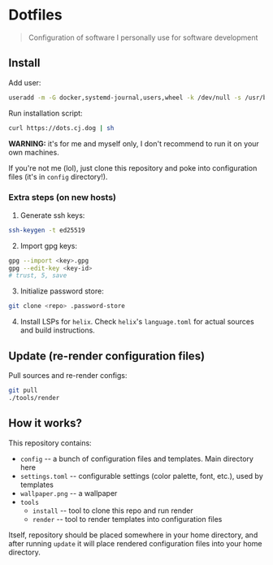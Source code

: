 # Dotfiles

> Configuration of software I personally use for software development

## Install

Add user:

```sh
useradd -m -G docker,systemd-journal,users,wheel -k /dev/null -s /usr/bin/zsh cj
```

Run installation script:

```sh
curl https://dots.cj.dog | sh
```

**WARNING:** it's for me and myself only,
I don't recommend to run it on your own machines.

If you're not me (lol), just clone this repository and
poke into configuration files (it's in `config` directory!).

### Extra steps (on new hosts)

1. Generate ssh keys:

```sh
ssh-keygen -t ed25519
```

2. Import gpg keys:

```sh
gpg --import <key>.gpg
gpg --edit-key <key-id>
# trust, 5, save
```

3. Initialize password store:

```sh
git clone <repo> .password-store
```

4. Install LSPs for `helix`.
   Check `helix`'s `language.toml` for actual sources
   and build instructions.

## Update (re-render configuration files)

Pull sources and re-render configs:

```sh
git pull
./tools/render
```

## How it works?

This repository contains:

- `config` -- a bunch of configuration files and templates. Main directory here
- `settings.toml` -- configurable settings (color palette, font, etc.), used by templates
- `wallpaper.png` -- a wallpaper
- `tools`
   - `install` -- tool to clone this repo and run render
   - `render` -- tool to render templates into configuration files

Itself, repository should be placed somewhere in your home directory,
and after running `update` it will place rendered configuration files
into your home directory.
